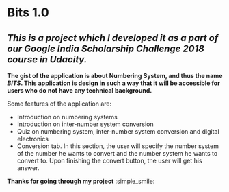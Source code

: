 # **Bits 1.0**

## *This is a project which I developed it as a part of our Google India Scholarship Challenge 2018 course in Udacity.*

**The gist of the application is about Numbering System, and thus the name *BITS*. This application is design in such a way that it will be accessible for users who do not have any technical background.**

Some features of the application are:
- Introduction on numbering systems
- Introduction on inter-number system conversion
- Quiz on numbering system, inter-number system conversion and digital electronics
- Conversion tab. In this section, the user will specify the number system of the number he wants to convert and the number system he       wants to convert to. Upon finishing the convert button, the user will get his answer.

**Thanks for going through my project** :simple_smile:

